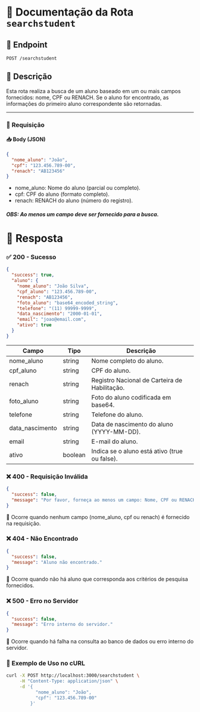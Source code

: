 # 📌 Documentação da Rota `searchstudent`

## 📍 Endpoint  
`POST /searchstudent`

## 📄 Descrição  
Esta rota realiza a busca de um aluno baseado em um ou mais campos fornecidos: nome, CPF ou RENACH. Se o aluno for encontrado, as informações do primeiro aluno correspondente são retornadas.

---

### 🔹 **Requisição**  

#### **📥 Body (JSON)**  
```json
{
  "nome_aluno": "João",
  "cpf": "123.456.789-00",
  "renach": "AB123456"
}
```
* nome_aluno: Nome do aluno (parcial ou completo).
* cpf: CPF do aluno (formato completo).
* renach: RENACH do aluno (número do registro).
##### OBS: Ao menos um campo deve ser fornecido para a busca.

# 🔸 Resposta
### ✅ 200 - Sucesso
```json
{
  "success": true,
  "aluno": {
    "nome_aluno": "João Silva",
    "cpf_aluno": "123.456.789-00",
    "renach": "AB123456",
    "foto_aluno": "base64_encoded_string",
    "telefone": "(11) 99999-9999",
    "data_nascimento": "2000-01-01",
    "email": "joao@email.com",
    "ativo": true
  }
}
```
| Campo            | Tipo     | Descrição                                      |
|------------------|----------|------------------------------------------------|
| nome_aluno       | string   | Nome completo do aluno.                        |
| cpf_aluno        | string   | CPF do aluno.                                  |
| renach           | string   | Registro Nacional de Carteira de Habilitação.  |
| foto_aluno       | string   | Foto do aluno codificada em base64.            |
| telefone         | string   | Telefone do aluno.                             |
| data_nascimento  | string   | Data de nascimento do aluno (YYYY-MM-DD).      |
| email            | string   | E-mail do aluno.                               |
| ativo            | boolean  | Indica se o aluno está ativo (true ou false).  |

### ❌ 400 - Requisição Inválida
```json
{
  "success": false,
  "message": "Por favor, forneça ao menos um campo: Nome, CPF ou RENACH."
}
```
🛑 Ocorre quando nenhum campo (nome_aluno, cpf ou renach) é fornecido na requisição.

### ❌ 404 - Não Encontrado
```json
{
  "success": false,
  "message": "Aluno não encontrado."
}
```
🛑 Ocorre quando não há aluno que corresponda aos critérios de pesquisa fornecidos.

### ❌ 500 - Erro no Servidor
```json
{
  "success": false,
  "message": "Erro interno do servidor."
}
```
🛑 Ocorre quando há falha na consulta ao banco de dados ou erro interno do servidor.

### 🚀 Exemplo de Uso no cURL
```bash
curl -X POST http://localhost:3000/searchstudent \
     -H "Content-Type: application/json" \
     -d '{
           "nome_aluno": "João",
           "cpf": "123.456.789-00"
         }'
```